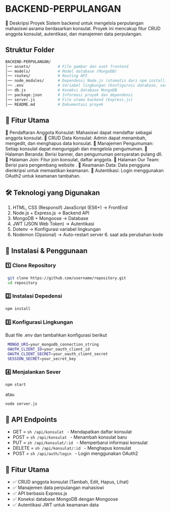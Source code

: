 # BACKEND-PERPULANGAN
📌 Deskripsi Proyek
Sistem backend untuk mengelola perpulangan mahasiswi asrama berdasarkan konsulat. Proyek ini mencakup fitur CRUD anggota konsulat, autentikasi, dan manajemen data perpulangan.

## Struktur Folder
```sh
BACKEND-PERPULANGAN/
│── assets/            # File gambar dan aset frontend
│── models/            # Model database (MongoDB)
│── routes/            # Routing API
│── node_modules/      # Dependensi Node.js (otomatis dari npm install)
│── .env               # Variabel lingkungan (konfigurasi database, secret key, dll.)
│── db.js              # Koneksi database MongoDB
│── package.json       # Informasi proyek dan dependensi
│── server.js          # File utama backend (Express.js)
│── README.md          # Dokumentasi proyek
```

## 🎯 Fitur Utama
🔹 Pendaftaran Anggota Konsulat: Mahasiswi dapat mendaftar sebagai anggota konsulat.
🔹 CRUD Data Konsulat: Admin dapat menambah, mengedit, dan menghapus data konsulat.
🔹 Manajemen Pengumuman: Setiap konsulat dapat mengunggah dan mengelola pengumuman.
🔹 Halaman Beranda: Berisi banner, dan pengumuman persyaratan pulang dll.
🔹 Halaman Join: Fitur join konsulat, daftar anggota.
🔹 Halaman Our Team: Berisi para pengembang website .
🔹 Keamanan Data: Data pengguna dienkripsi untuk memastikan keamanan.
🔹 Autentikasi: Login menggunakan OAuth2 untuk keamanan tambahan.

## 🛠️ Teknologi yang Digunakan
1. HTML, CSS (Responsif) JavaScript (ES6+) → FrontEnd
2. Node.js + Express.js → Backend API
3. MongoDB + Mongoose → Database
4. JWT (JSON Web Token) → Autentikasi
5. Dotenv → Konfigurasi variabel lingkungan
6. Nodemon (Opsional) → Auto-restart server 6. saat ada perubahan kode

## 🚀 Instalasi & Penggunaan
### 1️⃣ Clone Repository
```sh
 git clone https://github.com/username/repository.git
 cd repository
```
### 2️⃣ Instalasi Depedensi
``` sh
npm install
```
### 3️⃣ Konfigurasi Lingkungan
Buat file .env dan tambahkan konfigurasi berikut 
```sh
 MONGO_URI=your_mongodb_connection_string
 OAUTH_CLIENT_ID=your_oauth_client_id
 OAUTH_CLIENT_SECRET=your_oauth_client_secret
 SESSION_SECRET=your_secret_key
```
### 4️⃣ Menjalankan Sever
```sh
npm start
```
atau
```sh
node server.js
```
## 📌 API Endpoints
 - GET = ```sh /api/konsulat ``` - Mendapatkan daftar konsulat
 - POST = ```sh /api/konsulat ``` - Menambah konsulat baru
 - PUT = ```sh /api/konsulat/:id ``` - Memperbarui informasi konsulat
 - DELETE = ```sh /api/konsulat/:id ``` - Menghapus konsulat
 - POST = ```sh /api/auth/login ``` - Login menggunakan OAuth2

## 📌 Fitur Utama
- ✅ CRUD anggota konsulat (Tambah, Edit, Hapus, Lihat)
- ✅ Manajemen data perpulangan mahasiswi
- ✅ API berbasis Express.js
- ✅ Koneksi database MongoDB dengan Mongoose
- ✅ Autentikasi JWT untuk keamanan data


